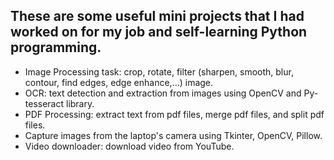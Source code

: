 ## These are some useful mini projects that I had worked on for my job and self-learning Python programming.

- Image Processing task: crop, rotate, filter (sharpen, smooth, blur, contour, find edges, edge enhance,...) image.
- OCR: text detection and extraction from images using OpenCV and Py-tesseract library.
- PDF Processing: extract text from pdf files, merge pdf files, and split pdf files.
- Capture images from the laptop's camera using Tkinter, OpenCV, Pillow.
- Video downloader: download video from YouTube.
